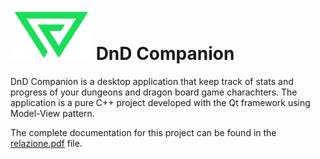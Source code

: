 # <img src="Resources/logonosfondons.png" width=130>   DnD Companion


DnD Companion is a desktop application that keep track of stats and progress of your dungeons and dragon board game charachters. 
The application is a pure C++ project developed with the Qt framework using Model-View pattern.

The complete documentation for this project can be found in the [relazione.pdf](relazione.pdf) file.
